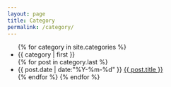 ```yaml
---
layout: page
title: Category
permalink: /category/
---
```



<ul class="listing">
{% for category in site.categories %}
<li class="listing-seperator">{{ category | first }}</li>
<!-- <h2>{{ category | first }}</h2> </span>{{ category | last | size }}</span> -->
{% for post in category.last %} 
  <li class="listing-item">
    <time datetime="{{ post.date | date:"%Y-%m-%d" }}">{{ post.date | date:"%Y-%m-%d" }}</time>
    <a href="{{ post.url }}" title="{{ post.title }}">{{ post.title }}</a>
  </li>
{% endfor %}
{% endfor %}
</ul> 
